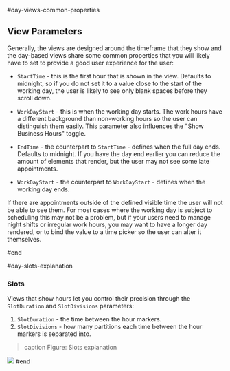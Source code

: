 #day-views-common-properties
## View Parameters

Generally, the views are designed around the timeframe that they show and the day-based views share some common properties that you will likely have to set to provide a good user experience for the user:

* `StartTime` - this is the first hour that is shown in the view. Defaults to midnight, so if you do not set it to a value close to the start of the working day, the user is likely to see only blank spaces before they scroll down.

* `WorkDayStart` - this is when the working day starts. The work hours have a different background than non-working hours so the user can distinguish them easily. This parameter also influences the "Show Business Hours" toggle.

* `EndTime` - the counterpart to `StartTime` - defines when the full day ends. Defaults to midnight. If you have the day end earlier you can reduce the amount of elements that render, but the user may not see some late appointments.

* `WorkDayStart` - the counterpart to `WorkDayStart` - defines when the working day ends.

If there are appointments outside of the defined visible time the user will not be able to see them. For most cases where the working day is subject to scheduling this may not be a problem, but if your users need to manage night shifts or irregular work hours, you may want to have a longer day rendered, or to bind the value to a time picker so the user can alter it themselves.


#end

#day-slots-explanation
### Slots

Views that show hours let you control their precision through the `SlotDuration` and `SlotDivisions` parameters:

1. `SlotDuration` - the time between the hour markers.
1. `SlotDivisions` - how many partitions each time between the hour markers is separated into.

>caption Figure: Slots explanation

![](images/slot-example.png)
#end